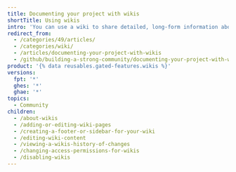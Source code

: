 ```yaml
---
title: Documenting your project with wikis
shortTitle: Using wikis
intro: 'You can use a wiki to share detailed, long-form information about your project.'
redirect_from:
  - /categories/49/articles/
  - /categories/wiki/
  - /articles/documenting-your-project-with-wikis
  - /github/building-a-strong-community/documenting-your-project-with-wikis
product: '{% data reusables.gated-features.wikis %}'
versions:
  fpt: '*'
  ghes: '*'
  ghae: '*'
topics:
  - Community
children:
  - /about-wikis
  - /adding-or-editing-wiki-pages
  - /creating-a-footer-or-sidebar-for-your-wiki
  - /editing-wiki-content
  - /viewing-a-wikis-history-of-changes
  - /changing-access-permissions-for-wikis
  - /disabling-wikis
---
```


